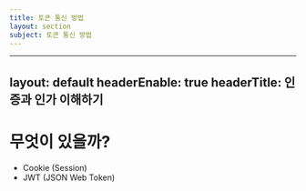 ```yaml
---
title: 토큰 통신 방법
layout: section
subject: 토큰 통신 방법
---
```


---
layout: default
headerEnable: true
headerTitle: 인증과 인가 이해하기
---

# 무엇이 있을까?

* Cookie (Session)
* JWT (JSON Web Token)